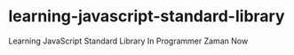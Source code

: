 # learning-javascript-standard-library
Learning JavaScript Standard Library In Programmer Zaman Now
